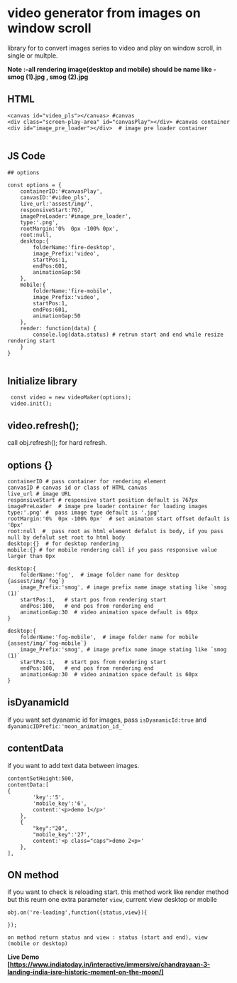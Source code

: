 # video generator from images on window scroll

library for to convert images series to video and play on window scroll, in single or multple. 

 **Note :-all rendering image(desktop and mobile) should be name like - smog (1).jpg ,  smog (2).jpg**

## HTML

```
<canvas id="video_pls"></canvas> #canvas
<div class="screen-play-area" id="canvasPlay"></div> #canvas container
<div id="image_pre_loader"></div>  # image pre loader container
            
```
## JS Code

```
## options

const options = {
    containerID:'#canvasPlay',
    canvasID:'#video_pls',
    live_url:'assest/img/',
    responsiveStart:767,
    imagePreLoader:'#image_pre_loader',
    type:'.png',
    rootMargin:'0%  0px -100% 0px',
    root:null,
    desktop:{
        folderName:'fire-desktop',
        image_Prefix:'video',
        startPos:1,
        endPos:601,
        animationGap:50
    },
    mobile:{
        folderName:'fire-mobile',
        image_Prefix:'video',
        startPos:1,
        endPos:601,
        animationGap:50
    },
    render: function(data) {
        console.log(data.status) # retrun start and end while resize rendering start
    }
}
            
  ```
  ## Initialize library
  ```
   const video = new videoMaker(options);
   video.init();
   ```

## video.refresh();
call obj.refresh(); for hard refresh.

## options {}

```
containerID # pass container for rendering element
canvasID # canvas id or class of HTML canvas
live_url # image URL 
responsiveStart # responsive start position default is 767px
imagePreLoader  # image pre loader container for loading images
type:'.png' #  pass image type default is '.jpg'
rootMargin:'0%  0px -100% 0px'  # set animaton start offset default is '0px'
root:null  #  pass root as html element defalut is body, if you pass null by defalut set root to html body
desktop:{}  # for desktop rendering
mobile:{} # for mobile rendering call if you pass responsive value larger than 0px

desktop:{
    folderName:'fog',  # image folder name for desktop  {assest/img/`fog`}
    image_Prefix:'smog', # image prefix name image stating like `smog (1)`
    startPos:1,   # start pos from rendering start
    endPos:100,   # end pos from rendering end
    animationGap:30  # video animation space default is 60px
}

desktop:{
    folderName:'fog-mobile',  # image folder name for mobile  {assest/img/`fog-mobile`}
    image_Prefix:'smog', # image prefix name image stating like `smog (1)`
    startPos:1,   # start pos from rendering start
    endPos:100,   # end pos from rendering end
    animationGap:30  # video animation space default is 60px
}

```
## isDyanamicId
if you want set dyanamic id for images,  pass ```isDyanamicId:true``` and ```dyanamicIDPrefic:'moon_animation_id_'```

## contentData
if you want to add text data between images.

```
contentSetHeight:500,
contentData:[
{
        'key':'5',
        'mobile_key':'6',
        content:'<p>demo 1</p>'
    },
    {
        "key":"20",
        "mobile_key":'27',
        content:'<p class="caps">demo 2<p>'
    },
],
```

## ON method 
if you want to check is reloading start. this method work like render method but this reurn one extra parameter ```view```, current view desktop or mobile

```
obj.on('re-loading',function({status,view}){
   
});

on method return status and view : status (start and end), view (mobile or desktop)
```

**Live Demo [https://www.indiatoday.in/interactive/immersive/chandrayaan-3-landing-india-isro-historic-moment-on-the-moon/]**

